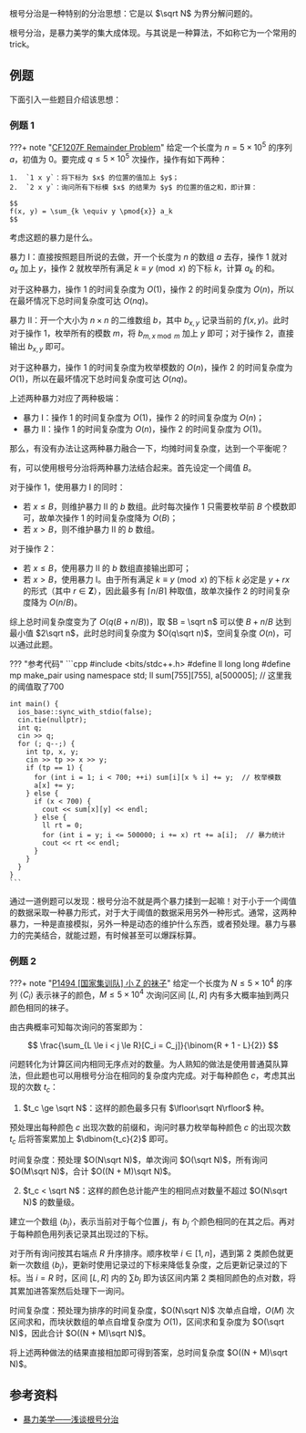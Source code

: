 根号分治是一种特别的分治思想：它是以 $\sqrt N$ 为界分解问题的。

根号分治，是暴力美学的集大成体现。与其说是一种算法，不如称它为一个常用的 trick。

## 例题

下面引入一些题目介绍该思想：

### 例题 1

???+ note "[CF1207F Remainder Problem](https://www.luogu.com.cn/problem/CF1207F)"
    给定一个长度为 $n = 5 \times 10^5$ 的序列 $a$，初值为 $0$。要完成 $q \le 5 \times 10^5$ 次操作，操作有如下两种：
    
    1.  `1 x y`：将下标为 $x$ 的位置的值加上 $y$；
    2.  `2 x y`：询问所有下标模 $x$ 的结果为 $y$ 的位置的值之和，即计算：
    
    $$
    f(x, y) = \sum_{k \equiv y \pmod{x}} a_k
    $$

考虑这题的暴力是什么。

暴力 I：直接按照题目所说的去做，开一个长度为 $n$ 的数组 $a$ 去存，操作 1 就对 $a_x$ 加上 $y$，操作 2 就枚举所有满足 $k \equiv y \pmod{x}$ 的下标 $k$，计算 $a_k$ 的和。

对于这种暴力，操作 1 的时间复杂度为 $O(1)$，操作 2 的时间复杂度为 $O(n)$，所以在最坏情况下总时间复杂度可达 $O(nq)$。

暴力 II：开一个大小为 $n \times n$ 的二维数组 $b$，其中 $b_{x,y}$ 记录当前的 $f(x,y)$。此时对于操作 1，枚举所有的模数 $m$，将 $b_{m,x \bmod m}$ 加上 $y$ 即可；对于操作 2，直接输出 $b_{x,y}$ 即可。

对于这种暴力，操作 1 的时间复杂度为枚举模数的 $O(n)$，操作 2 的时间复杂度为 $O(1)$，所以在最坏情况下总时间复杂度可达 $O(nq)$。

上述两种暴力对应了两种极端：

-   暴力 I：操作 1 的时间复杂度为 $O(1)$，操作 2 的时间复杂度为 $O(n)$；
-   暴力 II：操作 1 的时间复杂度为 $O(n)$，操作 2 的时间复杂度为 $O(1)$。

那么，有没有办法让这两种暴力融合一下，均摊时间复杂度，达到一个平衡呢？

有，可以使用根号分治将两种暴力法结合起来。首先设定一个阈值 $B$。

对于操作 1，使用暴力 I 的同时：

-   若 $x \le B$，则维护暴力 II 的 $b$ 数组。此时每次操作 1 只需要枚举前 $B$ 个模数即可，故单次操作 1 的时间复杂度降为 $O(B)$；
-   若 $x > B$，则不维护暴力 II 的 $b$ 数组。

对于操作 2：

-   若 $x \le B$，使用暴力 II 的 $b$ 数组直接输出即可；
-   若 $x > B$，使用暴力 I。由于所有满足 $k \equiv y \pmod{x}$ 的下标 $k$ 必定是 $y + rx$ 的形式（其中 $r \in \mathbf Z$），因此最多有 $\lceil n / B\rceil$ 种取值，故单次操作 2 的时间复杂度降为 $O(n / B)$。

综上总时间复杂度变为了 $O(q(B + n / B))$，取 $B = \sqrt n$ 可以使 $B + n / B$ 达到最小值 $2\sqrt n$，此时总时间复杂度为 $O(q\sqrt n)$，空间复杂度 $O(n)$，可以通过此题。

??? "参考代码"
    ```cpp
    #include <bits/stdc++.h>
    #define ll long long
    #define mp make_pair
    using namespace std;
    ll sum[755][755], a[500005];  // 这里我的阈值取了700
    
    int main() {
      ios_base::sync_with_stdio(false);
      cin.tie(nullptr);
      int q;
      cin >> q;
      for (; q--;) {
        int tp, x, y;
        cin >> tp >> x >> y;
        if (tp == 1) {
          for (int i = 1; i < 700; ++i) sum[i][x % i] += y;  // 枚举模数
          a[x] += y;
        } else {
          if (x < 700) {
            cout << sum[x][y] << endl;
          } else {
            ll rt = 0;
            for (int i = y; i <= 500000; i += x) rt += a[i];  // 暴力统计
            cout << rt << endl;
          }
        }
      }
    }
    ```

通过一道例题可以发现：根号分治不就是两个暴力揉到一起嘛！对于小于一个阈值的数据采取一种暴力形式，对于大于阈值的数据采用另外一种形式。通常，这两种暴力，一种是直接模拟，另外一种是动态的维护什么东西，或者预处理。暴力与暴力的完美结合，就能过题，有时候甚至可以爆踩标算。

### 例题 2

???+ note "[P1494 \[国家集训队\] 小 Z 的袜子](https://www.luogu.com.cn/problem/P1494)"
    给定一个长度为 $N \le 5 \times 10^4$ 的序列 $\langle C_i \rangle$ 表示袜子的颜色，$M \le 5 \times 10^4$ 次询问区间 $[L, R]$ 内有多大概率抽到两只颜色相同的袜子。

由古典概率可知每次询问的答案即为：

$$
\frac{\sum_{L \le i < j \le R}[C_i = C_j]}{\binom{R + 1 - L}{2}}
$$

问题转化为计算区间内相同无序点对的数量。为人熟知的做法是使用普通莫队算法，但此题也可以用根号分治在相同的复杂度内完成。对于每种颜色 $c$，考虑其出现的次数 $t_c$：

1.  $t_c \ge \sqrt N$：这样的颜色最多只有 $\lfloor\sqrt N\rfloor$ 种。

预处理出每种颜色 $c$ 出现次数的前缀和，询问时暴力枚举每种颜色 $c$ 的出现次数 $t_c$ 后将答案累加上 $\dbinom{t_c}{2}$ 即可。

时间复杂度：预处理 $O(N\sqrt N)$，单次询问 $O(\sqrt N)$，所有询问 $O(M\sqrt N)$，合计 $O((N + M)\sqrt N)$。

2.  $t_c < \sqrt N$：这样的颜色总计能产生的相同点对数量不超过 $O(N\sqrt N)$ 的数量级。

建立一个数组 $\langle b_j \rangle$，表示当前对于每个位置 $j$，有 $b_j$ 个颜色相同的在其之后。再对于每种颜色用列表记录其出现过的下标。

对于所有询问按其右端点 $R$ 升序排序。顺序枚举 $i \in [1, n]$，遇到第 2 类颜色就更新一次数组 $\langle b_j \rangle$，更新时使用记录过的下标来降低复杂度，之后更新记录过的下标。当 $i = R$ 时，区间 $[L, R]$ 内的 $\sum b_j$ 即为该区间内第 2 类相同颜色的点对数，将其累加进答案然后处理下一询问。

时间复杂度：预处理为排序的时间复杂度，$O(N\sqrt N)$ 次单点自增，$O(M)$ 次区间求和，而块状数组的单点自增复杂度为 $O(1)$，区间求和复杂度为 $O(\sqrt N)$，因此合计 $O((N + M)\sqrt N)$。

将上述两种做法的结果直接相加即可得到答案，总时间复杂度 $O((N + M)\sqrt N)$。

## 参考资料

-   [暴力美学——浅谈根号分治](https://www.luogu.com.cn/blog/Amateur-threshold/pu-li-mei-xue-qian-tan-gen-hao-fen-zhi#)
